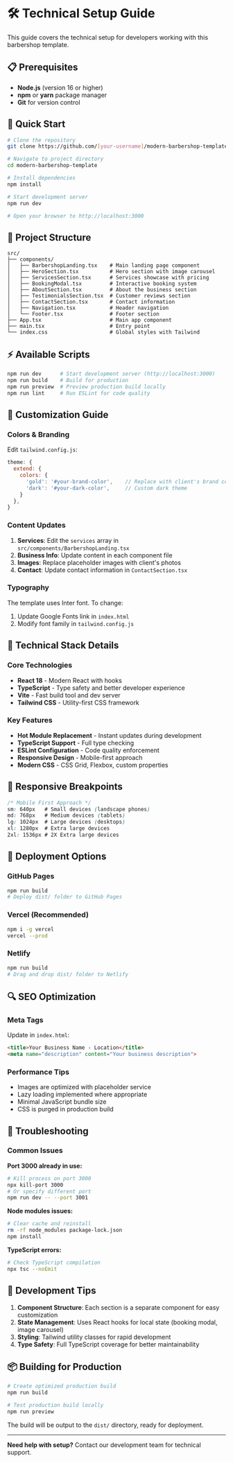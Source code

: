 # 🛠️ Technical Setup Guide

This guide covers the technical setup for developers working with this barbershop template.

## 📋 **Prerequisites**

- **Node.js** (version 16 or higher)
- **npm** or **yarn** package manager
- **Git** for version control

## 🚀 **Quick Start**

```bash
# Clone the repository
git clone https://github.com/[your-username]/modern-barbershop-template.git

# Navigate to project directory
cd modern-barbershop-template

# Install dependencies
npm install

# Start development server
npm run dev

# Open your browser to http://localhost:3000
```

## 📁 **Project Structure**
```
src/
├── components/
│   ├── BarbershopLanding.tsx    # Main landing page component
│   ├── HeroSection.tsx          # Hero section with image carousel
│   ├── ServicesSection.tsx      # Services showcase with pricing
│   ├── BookingModal.tsx         # Interactive booking system
│   ├── AboutSection.tsx         # About the business section
│   ├── TestimonialsSection.tsx  # Customer reviews section
│   ├── ContactSection.tsx       # Contact information
│   ├── Navigation.tsx           # Header navigation
│   └── Footer.tsx               # Footer section
├── App.tsx                      # Main app component
├── main.tsx                     # Entry point
└── index.css                    # Global styles with Tailwind
```

## ⚡ **Available Scripts**

```bash
npm run dev      # Start development server (http://localhost:3000)
npm run build    # Build for production
npm run preview  # Preview production build locally
npm run lint     # Run ESLint for code quality
```

## 🎨 **Customization Guide**

### **Colors & Branding**
Edit `tailwind.config.js`:
```javascript
theme: {
  extend: {
    colors: {
      'gold': '#your-brand-color',    // Replace with client's brand color
      'dark': '#your-dark-color',     // Custom dark theme
    }
  },
}
```

### **Content Updates**
1. **Services**: Edit the `services` array in `src/components/BarbershopLanding.tsx`
2. **Business Info**: Update content in each component file
3. **Images**: Replace placeholder images with client's photos
4. **Contact**: Update contact information in `ContactSection.tsx`

### **Typography**
The template uses Inter font. To change:
1. Update Google Fonts link in `index.html`
2. Modify font family in `tailwind.config.js`

## 🔧 **Technical Stack Details**

### **Core Technologies**
- **React 18** - Modern React with hooks
- **TypeScript** - Type safety and better developer experience
- **Vite** - Fast build tool and dev server
- **Tailwind CSS** - Utility-first CSS framework

### **Key Features**
- **Hot Module Replacement** - Instant updates during development
- **TypeScript Support** - Full type checking
- **ESLint Configuration** - Code quality enforcement
- **Responsive Design** - Mobile-first approach
- **Modern CSS** - CSS Grid, Flexbox, custom properties

## 📱 **Responsive Breakpoints**

```css
/* Mobile First Approach */
sm: 640px   # Small devices (landscape phones)
md: 768px   # Medium devices (tablets)
lg: 1024px  # Large devices (desktops)
xl: 1280px  # Extra large devices
2xl: 1536px # 2X Extra large devices
```

## 🚀 **Deployment Options**

### **GitHub Pages**
```bash
npm run build
# Deploy dist/ folder to GitHub Pages
```

### **Vercel** (Recommended)
```bash
npm i -g vercel
vercel --prod
```

### **Netlify**
```bash
npm run build
# Drag and drop dist/ folder to Netlify
```

## 🔍 **SEO Optimization**

### **Meta Tags**
Update in `index.html`:
```html
<title>Your Business Name - Location</title>
<meta name="description" content="Your business description">
```

### **Performance Tips**
- Images are optimized with placeholder service
- Lazy loading implemented where appropriate
- Minimal JavaScript bundle size
- CSS is purged in production build

## 🐛 **Troubleshooting**

### **Common Issues**

**Port 3000 already in use:**
```bash
# Kill process on port 3000
npx kill-port 3000
# Or specify different port
npm run dev -- --port 3001
```

**Node modules issues:**
```bash
# Clear cache and reinstall
rm -rf node_modules package-lock.json
npm install
```

**TypeScript errors:**
```bash
# Check TypeScript compilation
npx tsc --noEmit
```

## 🔧 **Development Tips**

1. **Component Structure**: Each section is a separate component for easy customization
2. **State Management**: Uses React hooks for local state (booking modal, image carousel)
3. **Styling**: Tailwind utility classes for rapid development
4. **Type Safety**: Full TypeScript coverage for better maintainability

## 📦 **Building for Production**

```bash
# Create optimized production build
npm run build

# Test production build locally
npm run preview
```

The build will be output to the `dist/` directory, ready for deployment.

---

**Need help with setup?** Contact our development team for technical support. 